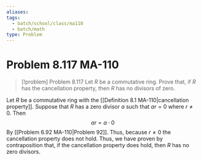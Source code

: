 ```yaml
---
aliases: 
tags:
  - batch/school/class/ma110
  - batch/math
type: Problem
---
```

# Problem 8.117 MA-110

> [!problem] Problem 8.117
> Let $R$ be a commutative ring. Prove that, if $R$ has the cancellation property, then $R$ has no divisors of zero.

Let $R$ be a commutative ring with the [[Definition 8.1 MA-110|cancellation property]]. Suppose that $R$ has a zero divisor $a$ such that $ar=0$ where $r\neq0$. Then
$$
ar = a \cdot 0
$$
By [[Problem 6.92 MA-110|Problem 92]]. Thus, because $r\neq0$ the cancellation property does not hold. Thus, we have proven by contraposition that, if the cancellation property does hold, then $R$ has no zero divisors.
